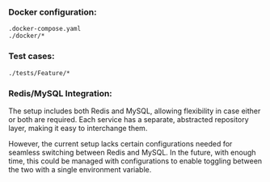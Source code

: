 ### Docker configuration:
``.docker-compose.yaml``\
``./docker/*``

### Test cases:
``./tests/Feature/*``

### Redis/MySQL Integration:
The setup includes both Redis and MySQL, allowing flexibility in case either or both are required. Each service has a separate, abstracted repository layer, making it easy to interchange them.

However, the current setup lacks certain configurations needed for seamless switching between Redis and MySQL. In the future, with enough time, this could be managed with configurations to enable toggling between the two with a single environment variable.

